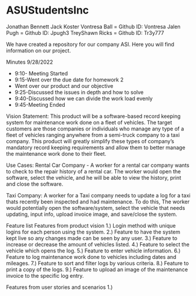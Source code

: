 # ASUStudentsInc
Jonathan Bennett
Jack Koster
Vontresa Ball = Github ID: Vontresa
Jalen Pugh = Github ID: Jpugh3
TreyShawn Ricks = Github ID: Tr3y777

We have created a repository for our company ASI. Here you will find information on our project.

Minutes 9/28/2022
* 9:10- Meeting Started
* 9:15-Went over the due date for homework 2 
* Went over our product and our objective 
* 9:25-Discussed the issues in depth and how to solve 
* 9:40-Discussed how we can divide the work load evenly 
* 9:45-Meeting Ended


Vision Statement:
  This product will be a software-based record keeping system for maintenance work done on a fleet of vehicles. The target customers are those companies or individuals who manage any type of a fleet of vehicles ranging anywhere from a semi-truck company to a taxi company. This product will greatly simplify these types of company’s mandatory record keeping requirements and allow them to better manage the maintenance work done to their fleet.

Use Cases:
Rental Car Company - A worker for a rental car company wants to check to the repair history of a rental car. The worker would open the software, select the vehicle, and he will be able to view the history, print and close the software.

Taxi Company: A worker for a Taxi company needs to update a log for a taxi thats recently been inspected and had maintenance. To do this, The worker would potentially open the software/system, select the vehicle that needs updating, input info, upload invoice image, and save/close the system.

Feature list
Features from product vision
1.)	Login method with unique logins for each person using the system.
2.)	Feature to have the system kept live so any changes made can be seen by any user.
3.)	Feature to increase or decrease the amount of vehicles listed.
4.)	Feature to select the vehicle which opens the log.
5.)	Feature to enter vehicle information.
6.)	Feature to log maintenance work done to vehicles including dates and mileages.
7.)	Feature to sort and filter logs by various criteria.
8.)	Feature to print a copy of the logs.
9.)	Feature to upload an image of the maintenance invoice to the specific log entry.

Features from user stories and scenarios
1.)
